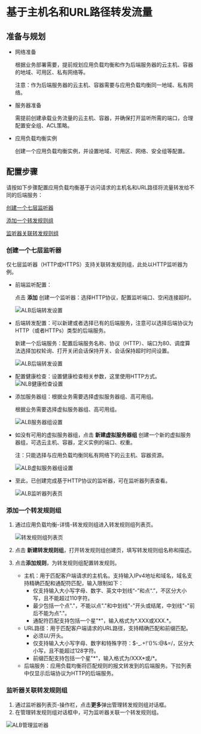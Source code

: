 # 基于主机名和URL路径转发流量

## 准备与规划

- 网络准备

	根据业务部署需要，提前规划应用负载均衡和作为后端服务器的云主机、容器的地域、可用区、私有网络等。
	
	注意：作为后端服务器的云主机、容器需要与应用负载均衡同一地域、私有网络。

- 服务器准备

	需提前创建承载业务流量的云主机、容器，并确保打开监听所需的端口，合理配置安全组、ACL策略。

- 应用负载均衡实例

	创建一个应用负载均衡实例，并设置地域、可用区、网络、安全组等配置。

## 配置步骤

请按如下步骤配置应用负载均衡基于访问请求的主机名和URL路径将流量转发给不同的后端服务：

[创建一个七层监听器](#创建一个七层监听器)

[添加一个转发规则组](#添加一个转发规则组)

[监听器关联转发规则组](#监听器关联转发规则组)

### 创建一个七层监听器

仅七层监听器（HTTP或HTTPS）支持关联转发规则组，此处以HTTP监听器为例。

- 前端监听配置：

  点击 **添加** 创建一个监听器：选择HTTP协议，配置监听端口、空闲连接超时。

  ![ALB后端转发设置](../../../../image/Networking/ALB/ALB-101.png)

- 后端转发配置：可以新建或者选择已有的后端服务，注意可以选择后端协议为HTTP（或者HTTPs）类型的后端服务。

  新建一个后端服务：配置后端服务名称、协议（HTTP）、端口为80、调度算法选择加权轮询、打开关闭会话保持开关、会话保持超时时间设置。

  ![ALB后端转发设置](../../../../image/Networking/ALB/ALB-102.png)

- 配置健康检查：设置健康检查相关参数，这里使用HTTP方式。![NLB健康检查设置](../../../../image/Networking/ALB/ALB-103.png)

- 添加服务器组：根据业务需要选择虚拟服务器组、高可用组。

  根据业务需要选择虚拟服务器组、高可用组。

  ![ALB服务器组设置](../../../../image/Networking/ALB/ALB-105.png)

- 如没有可用的虚拟服务器组，点击 **新建虚拟服务器组** 创建一个新的虚拟服务器组，可选云主机、容器，定义实例的端口、权重。

  注：只能选择与应用负载均衡同私有网络下的云主机、容器资源。

  ![ALB虚拟服务器组设置](../../../../image/Networking/ALB/ALB-106.png)

- 至此，已创建完成基于HTTP协议的监听器，可在监听器列表查看。

  ![ALB监听器列表页](../../../../image/Networking/ALB/ALB-104.png)

### 添加一个转发规则组

1. 通过应用负载均衡-详情-转发规则组进入转发规则组列表页。

	![转发规则组列表页](../../../../image/Networking/ALB/ALB-urlmap2.png)

2. 点击 **新建转发规则组**，打开转发规则组创建页，填写转发规则组名称和描述。
3. 点击**添加规则**，为转发规则组配置转发规则。
    - 主机：用于匹配客户端请求的主机名。支持输入IPv4地址和域名，域名支持精确匹配和通配符匹配，输入限制如下：
      - 仅支持输入大小写字母、数字、英文中划线“-”和点“.”，不区分大小写，且不能超过110字符。
      - 最少包括一个点"."，不能以点"."和中划线"-"开头或结尾，中划线"-"前后不能为点"."。
      - 通配符匹配支持包括一个星"*"，输入格式为\*.XXX或XXX.\*。
    - URL路径：用于匹配客户端请求的URL路径，支持精确匹配和前缀匹配。
      - 必须以/开头。
      - 仅支持输入大小写字母、数字和特殊字符：$-_.+!'()%:@&=/，区分大小写，且不能超过128字符。
      - 前缀匹配支持包括一个星"*"，输入格式为/XXX\*或/\*。
    - 后端服务：应用负载均衡将匹配规则的报文转发到的后端服务。下拉列表中仅显示后端协议为HTTP的后端服务。

### 监听器关联转发规则组

1. 通过监听器列表页-操作栏，点击**更多**弹出管理转发规则组对话框。
2. 在管理转发规则组对话框中，可为监听器关联一个转发规则组。

![ALB管理监听器](../../../../image/Networking/ALB/ALB-urlmap3.png)
